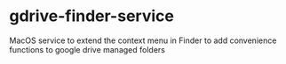 # gdrive-finder-service
MacOS service to extend the context menu in Finder to add convenience functions to google drive managed folders
